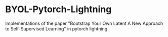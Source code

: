 # BYOL-Pytorch-Lightning
Implementations of the paper "Bootstrap Your Own Latent A New Approach to Self-Supervised Learning" in pytorch lightning
